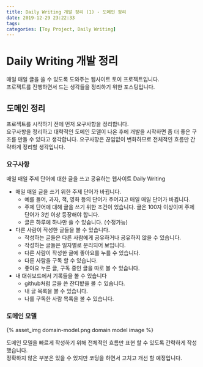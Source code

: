 ```yaml
---
title: Daily Writing 개발 정리 (1) - 도메인 정리
date: 2019-12-29 23:22:33
tags:
categories: [Toy Project, Daily Writing]
---
```


# Daily Writing 개발 정리

매일 매일 글을 쓸 수 있도록 도와주는 웹사이트 토이 프로젝트입니다. </br>
프로젝트를 진행하면서 드는 생각들을 정리하기 위한 포스팅입니다.

## 도메인 정리

프로젝트를 시작하기 전에 먼저 요구사항을 정리합니다. </br>
요구사항을 정리하고 대략적인 도메인 모델이 나온 후에 개발을 시작하면 좀 더 좋은 구조를 만들 수 있다고 생각합니다. 요구사항은 끊임없이 변화하므로 전체적인 흐름만 간략하게 정리할 생각입니다.

### 요구사항

매일 매일 주제 단어에 대한 글을 쓰고 공유하는 웹사이트 Daily Writing

* 매일 매일 글을 쓰기 위한 주제 단어가 바뀝니다.
  * 예를 들어, 과자, 책, 영화 등의 단어가 주어지고 매일 매일 단어가 바뀝니다.
  * 주제 단어에 대해 글을 쓰기 위한 조건이 있습니다. 글은 100자 이상이며 주제 단어가 3번 이상 등장해야 합니다.
  * 글은 하루에 하나만 쓸 수 있습니다. (수정가능)
* 다른 사람이 작성한 글들을 볼 수 있습니다.
  * 작성하는 글들은 다른 사람에게 공유하거나 공유하지 않을 수 있습니다.
  * 작성하는 글들은 일자별로 분리되어 보입니다.
  * 다른 사람이 작성한 글에 좋아요를 누를 수 있습니다.
  * 다른 사람을 구독 할 수 있습니다.
  * 좋아요 누른 글, 구독 중인 글을 따로 볼 수 있습니다.
* 내 대쉬보드에서 기록들을 볼 수 있습니다
  * github처럼 글을 쓴 잔디밭을 볼 수 있습니다.
  * 내 글 목록을 볼 수 있습니다.
  * 나를 구독한 사람 목록을 볼 수 있습니다.

### 도메인 모델

{% asset_img domain-model.png domain model image %}

도메인 모델을 빠르게 작성하기 위해 전체적인 흐름만 표현 할 수 있도록 간략하게 작성했습니다. </br>
정확하지 않은 부분은 있을 수 있지만 코딩을 하면서 고치고 개선 할 예정입니다.</br>